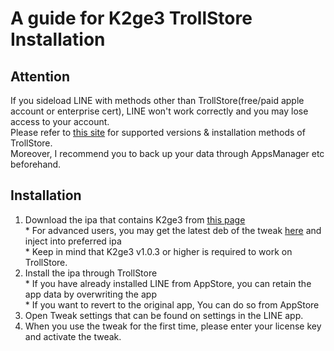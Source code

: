 # A guide for K2ge3 TrollStore Installation

## Attention
If you sideload LINE with methods other than TrollStore(free/paid apple account or enterprise cert), LINE won't work correctly and you may lose access to your account.<br>
Please refer to [this site](https://ios.cfw.guide/installing-trollstore/) for supported versions & installation methods of TrollStore.<br>
Moreover, I recommend you to back up your data through AppsManager etc beforehand.

## Installation
1. Download the ipa that contains K2ge3 from [this page](https://github.com/m4fn3/k2ge3-trollstore/releases/latest)<br>* For advanced users, you may get the latest deb of the tweak [here](https://github.com/m4fn3/repo/tree/master/debs) and inject into preferred ipa<br>* Keep in mind that K2ge3 v1.0.3 or higher is required to work on TrollStore.
2. Install the ipa through TrollStore<br>* If you have already installed LINE from AppStore, you can retain the app data by overwriting the app<br>* If you want to revert to the original app, You can do so from AppStore
3. Open Tweak settings that can be found on settings in the LINE app.
4. When you use the tweak for the first time, please enter your license key and activate the tweak.
